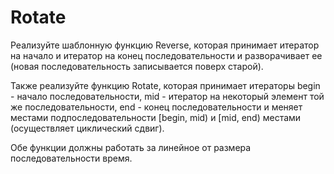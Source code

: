 # Rotate

Реализуйте шаблонную функцию Reverse, которая принимает итератор на начало и итератор на конец последовательности и разворачивает ее (новая последовательность записывается поверх старой).

Также реализуйте функцию Rotate, которая принимает итераторы begin - начало последовательности, mid - итератор на некоторый элемент той же последовательности, end - конец последовательности и меняет местами подпоследовательности [begin, mid) и [mid, end) местами (осуществляет циклический сдвиг).

Обе функции должны работать за линейное от размера последовательности время.